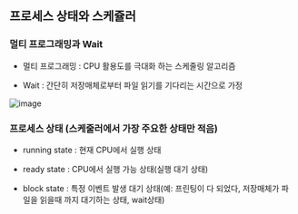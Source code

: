 
## 프로세스 상태와 스케쥴러

### 멀티 프로그래밍과 Wait

+ 멀티 프로그래밍 : CPU 활용도를 극대화 하는 스케줄링 알고리즘

+ Wait : 간단히 저장매체로부터 파일 읽기를 기다리는 시간으로 가정

![image](https://user-images.githubusercontent.com/49984996/95010106-b698e580-0661-11eb-9004-9571e042ec84.png)

### 프로세스 상태 (스케줄러에서 가장 주요한 상태만 적음)

+ running state : 현재 CPU에서 실행 상태

+ ready state : CPU에서 실행 가능 상태(실행 대기 상태)

+ block state : 특정 이벤트 발생 대기 상태(예: 프린팅이 다 되었다, 저장매체가 파일을 읽을때 까지 대기하는 상태, wait상태)

